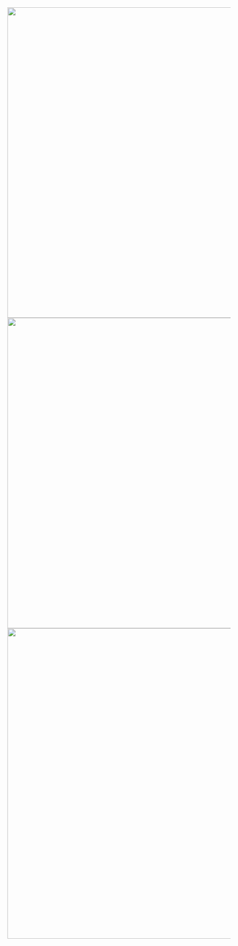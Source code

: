 <div align="center">
  <img src="https://user-images.githubusercontent.com/63881771/155181960-60d809c6-c732-431a-8d55-2e5881f8ac0e.png" width="700px" />
</div>

<div align="center">
  <img src="https://user-images.githubusercontent.com/63881771/155182775-ff79b966-4952-4bd0-baaa-a7313069463e.png" width="700px" />
</div>

<div align="center">
  <img src="https://user-images.githubusercontent.com/63881771/155183017-3070f7df-5f17-4066-b3fb-912563d80569.png" width="700px" />
</div>


